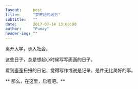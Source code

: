 ```yaml
---
layout:     post
title:      "梦开始的地方"
subtitle:   ""
date:       2017-07-14 13:00:00
author:     "Pumay"
header-img: ""
---
```


离开大学，步入社会。

这些日子，总是想起小时候写写画画的日子。

看到歪歪扭扭的日记，觉得写作或说是记录，是件无比美好的事。

** 那么，在这里，启程吧。**
